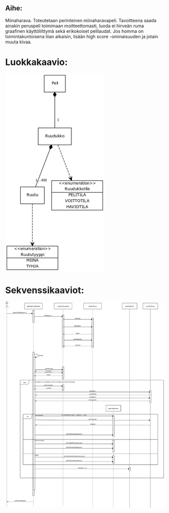 ## Aihe:
Miinaharava. Toteutetaan perinteinen miinaharavapeli. Tavoitteena saada ainakin peruspeli toimimaan moitteettomasti, luoda ei hirveän ruma graafinen käyttöliittymä sekä erikokoiset pelilaudat. Jos homma on toimintakuntoisena liian aikaisin, lisään high score -ominaisuuden ja jotain muuta kivaa.

# Luokkakaavio:
![Määrittelyvaiheen luokkakaavio](/dokumentaatio/kuvat/LuokkakaavioUPDATED.png)

# Sekvenssikaaviot:
![Käyttäjä klikkaa ruutua, jossa ei ole miinaa](/dokumentaatio/kuvat/klikataanMiinatonta.png)
